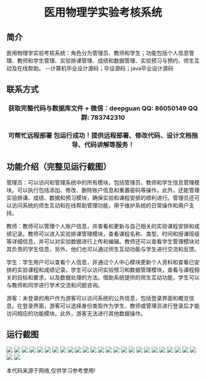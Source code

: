 <p><h1 align="center">医用物理学实验考核系统</h1></p>

## 简介
医用物理学实验考核系统：角色分为管理员、教师和学生；功能包括个人信息管理、教师和学生管理、实验排课管理、成绩和数据管理、实验预习与预约、师生互动及在线帮助。    --计算机毕业设计源码；毕设源码；java毕业设计源码


## 联系方式
<p><h3 align="center">获取完整代码与数据库文件 + 微信：deepguan QQ: 86050149 QQ群: 783742310</h3></p>
<p><h3 align="center">可帮忙远程部署 包运行成功！提供远程部署、修改代码、设计文档指导、代码讲解等服务！</h3></p>

## 功能介绍（完整见运行截图）
管理员：可以访问和管理系统中的所有模块，包括管理员、教师和学生信息管理模块。可以执行包括添加、修改、删除账户信息和重置密码等操作。此外，还能管理实验排课、成绩、数据和预习模块，确保实验和课程安排的顺利进行。管理员还可以访问系统的师生互动和在线帮助管理功能，用于维护系统的日常操作和用户支持。

教师：教师可以管理个人账户信息，并查看和更新与自己相关的实验课程安排和成绩记录。教师可以进入实验排课管理模块，查看课程名称、类型、时间和授课班级等详细信息，并可以对实验数据进行上传和编辑。教师还可以查看学生管理模块对其负责的学生信息，另外，他们也可以通过师生互动功能与学生进行交流和反馈。

学生：学生用户可以查看个人信息，并通过个人中心模块更新个人资料和查看已安排的实验课程和成绩记录。学生可以访问实验预习和数据管理模块，查看与课程相关的目标和要求，以及数据处理的方法。借助系统提供的师生互动功能，学生可以与教师和同学进行学术交流和问题咨询。

游客：未登录的用户作为游客可以访问系统的公共信息，包括登录界面和概览信息。在登录界面，游客可以选择身份类型作为学生、教师或管理员进行登录后才能访问相应的功能模块。此外，游客无法进行其他数据操作。


## 运行截图
![](img/001.jpg)
![](img/002.jpg)
![](img/003.jpg)
![](img/004.jpg)
![](img/005.jpg)
![](img/006.jpg)
![](img/007.jpg)
![](img/008.jpg)
![](img/009.jpg)
![](img/010.jpg)
![](img/011.jpg)
![](img/012.jpg)
![](img/013.jpg)
![](img/014.jpg)
![](img/015.jpg)
![](img/016.jpg)
![](img/017.jpg)
![](img/018.jpg)
![](img/019.jpg)
![](img/020.jpg)
![](img/021.jpg)
![](img/022.jpg)
![](img/023.jpg)
![](img/024.jpg)
![](img/025.jpg)
![](img/026.jpg)
![](img/027.jpg)

<p>本代码来源于网络,仅供学习参考使用!</p>
